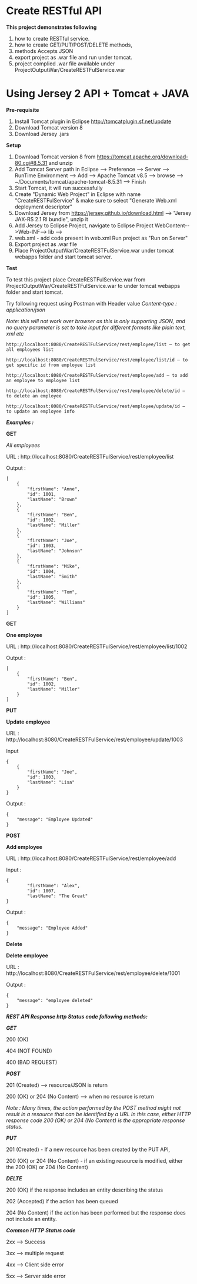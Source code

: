 Create RESTful API
=====

**This project demonstrates following**

1) how to create RESTful service.
2) how to create GET/PUT/POST/DELETE methods,
3) methods Accepts JSON
4) export project as .war file and run under tomcat.
5) project complied .war file available under ProjectOutputWar/CreateRESTFulService.war

Using Jersey 2 API + Tomcat + JAVA
=====

**Pre-requisite**
1. Install Tomcat plugin in Eclipse
http://tomcatplugin.sf.net/update
2. Download Tomcat version 8
3. Download Jersey .jars

**Setup**

1. Download Tomcat version 8 from https://tomcat.apache.org/download-80.cgi#8.5.31 and unzip
2. Add Tomcat Server path in Eclipse --> Preference --> Server --> RunTime Environment --> Add --> Apache Tomcat v8.5 --> browse --> ~/Documents/tomcat/apache-tomcat-8.5.31 --> Finish
3. Start Tomcat, it will run successfully  
4. Create "Dynamic Web Project" in Eclipse with name "CreateRESTFulService" & make sure to select "Generate Web.xml deployment descriptor"
4. Download Jersey from https://jersey.github.io/download.html --> "Jersey JAX-RS 2.1 RI bundle", unzip it
5. Add Jersey to Eclipse Project, navigate to Eclipse Project WebContent-->Web-INF--> lib --> <place all jersey jars>
6. web.xml - add code present in web.xml
Run project as "Run on Server"
7. Export project as .war file
8. Place ProjectOutputWar/CreateRESTFulService.war under tomcat webapps folder and start tomcat server.

**Test**

To test this project place CreateRESTFulService.war from ProjectOutputWar/CreateRESTFulService.war to under tomcat webapps folder and start tomcat.

Try following request using Postman with Header value *Content-type : application/json*

*Note: this will not work over browser as this is only supporting JSON, and no query parameter is set to take input for different formats like plain text, xml etc*
	
	http://localhost:8080/CreateRESTFulService/rest/employee/list — to get all employees list
	
	http://localhost:8080/CreateRESTFulService/rest/employee/list/id — to get specific id from employee list
	
	http://localhost:8080/CreateRESTFulService/rest/employee/add — to add an employee to employee list
	
	http://localhost:8080/CreateRESTFulService/rest/employee/delete/id — to delete an employee
	
	http://localhost:8080/CreateRESTFulService/rest/employee/update/id — to update an employee info
	

***Examples :***

**GET**

*All employees*

URL : http://localhost:8080/CreateRESTFulService/rest/employee/list

Output :

```
[
    {
        "firstName": "Anne",
        "id": 1001,
        "lastName": "Brown"
    },
    {
        "firstName": "Ben",
        "id": 1002,
        "lastName": "Miller"
    },
    {
        "firstName": "Joe",
        "id": 1003,
        "lastName": "Johnson"
    },
    {
        "firstName": "Mike",
        "id": 1004,
        "lastName": "Smith"
    },
    {
        "firstName": "Tom",
        "id": 1005,
        "lastName": "Williams"
    }
]
```

**GET**

**One employee**

URL : http://localhost:8080/CreateRESTFulService/rest/employee/list/1002

Output :

```
[
    {
        "firstName": "Ben",
        "id": 1002,
        "lastName": "Miller"
    }
]
```

**PUT**

**Update employee**

URL : http://localhost:8080/CreateRESTFulService/rest/employee/update/1003

Input 

```
{
    {
        "firstName": "Joe",
        "id": 1003,
        "lastName": "Lisa"
    }
}
```

Output :

```
{
    "message": "Employee Updated"
}
```

**POST**

**Add employee**

URL : http://localhost:8080/CreateRESTFulService/rest/employee/add

Input :

```
{
        "firstName": "Alex",
        "id": 1007,
        "lastName": "The Great"
}
```

Output :

```
{
    "message": "Employee Added"
}
```

**Delete**

**Delete employee**

URL : http://localhost:8080/CreateRESTFulService/rest/employee/delete/1001

Output :

```
{
    "message": "employee deleted"
}
```


***REST API Response http Status code following methods:***

***GET***

200 (OK)

404 (NOT FOUND)

400 (BAD REQUEST)

***POST***

201 (Created) --> resource/JSON is return

200 (OK) or 204 (No Content) --> when no resource is return


*Note : Many times, the action performed by the POST method might not result in a resource that can be identified by a URI. In this case, either HTTP response code 200 (OK) or 204 (No Content) is the appropriate response status.*

***PUT***

201 (Created) - If a new resource has been created by the PUT API,

200 (OK) or 204 (No Content)  - if an existing resource is modified, either the 200 (OK) or 204 (No Content)

***DELTE***

200 (OK) if the response includes an entity describing the status

202 (Accepted) if the action has been queued

204 (No Content) if the action has been performed but the response does not include an entity.

***Common HTTP Status code***

2xx --> Success 

3xx --> multiple request

4xx --> Client side error

5xx --> Server side error

